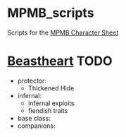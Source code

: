 # MPMB_scripts
Scripts for the [MPMB Character Sheet](https://www.flapkan.com/) 


# [Beastheart](https://shop.mcdmproductions.com/collections/beastheart-class-companions) TODO

- protector: 
	- Thickened Hide
- infernal: 
	- infernal exploits
	- fiendish traits
- base class: 
- companions: 

